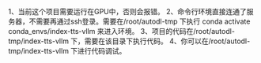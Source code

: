 1、当前这个项目需要运行在GPU中，否则会报错。
2、命令行环境直接连通了服务器，不需要再通过ssh登录。需要在/root/autodl-tmp 下执行 conda activate conda_envs/index-tts-vllm 来进入环境。
3、项目的代码在/root/autodl-tmp/index-tts-vllm 下，需要在该目录下执行代码。
4、你可以在/root/autodl-tmp/index-tts-vllm 下进行代码调试。